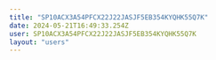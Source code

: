 ```yaml
---
title: "SP10ACX3A54PFCX22J22JASJF5EB354KYQHK55Q7K"
date: 2024-05-21T16:49:33.254Z
user: SP10ACX3A54PFCX22J22JASJF5EB354KYQHK55Q7K
layout: "users"
---
```

    